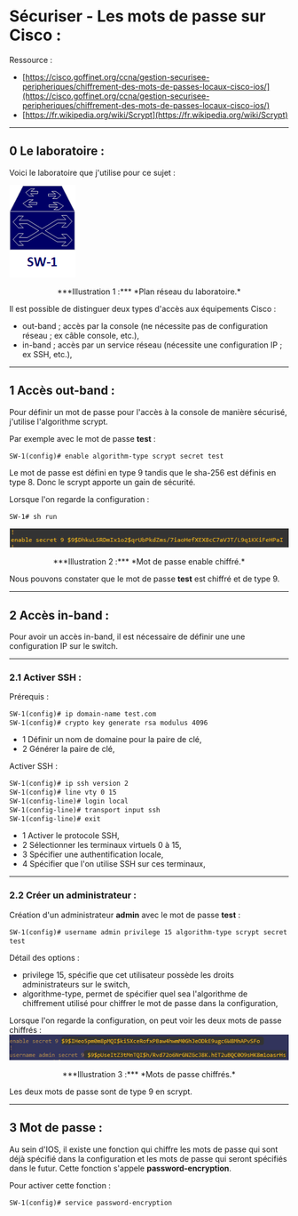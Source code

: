 # Sécuriser - Les mots de passe sur Cisco :

Ressource :

* [https://cisco.goffinet.org/ccna/gestion-securisee-peripheriques/chiffrement-des-mots-de-passes-locaux-cisco-ios/](https://cisco.goffinet.org/ccna/gestion-securisee-peripheriques/chiffrement-des-mots-de-passes-locaux-cisco-ios/)
* [https://fr.wikipedia.org/wiki/Scrypt](https://fr.wikipedia.org/wiki/Scrypt)

---

## 0 Le laboratoire :
Voici le laboratoire que j'utilise pour ce sujet :

![image](../images/Cisco/Password-Cisco/network.png)
<div align="center">***Illustration 1 :*** *Plan réseau du laboratoire.*</div>

Il est possible de distinguer deux types d'accès aux équipements Cisco :

* out-band ; accès par la console (ne nécessite pas de configuration réseau ; ex câble console, etc.),
* in-band ; accès par un service réseau (nécessite une configuration IP ; ex SSH, etc.),

---

## 1 Accès out-band :
Pour définir un mot de passe pour l'accès à la console de manière sécurisé, j'utilise l'algorithme scrypt.

Par exemple avec le mot de passe **test** :
````text
SW-1(config)# enable algorithm-type scrypt secret test
````

Le mot de passe est défini en type 9 tandis que le sha-256 est définis en type 8. Donc le scrypt apporte un gain de sécurité.

Lorsque l'on regarde la configuration :
````text
SW-1# sh run
````

![img](../images/Cisco/Password-Cisco/enable_password.png)
<div align="center">***Illustration 2 :*** *Mot de passe enable chiffré.*</div>

Nous pouvons constater que le mot de passe **test** est chiffré et de type 9.

---

## 2 Accès in-band :
Pour avoir un accès in-band, il est nécessaire de définir une  une configuration IP sur le switch.

---

### 2.1 Activer SSH :

Prérequis :
````text
SW-1(config)# ip domain-name test.com
SW-1(config)# crypto key generate rsa modulus 4096
````

* 1 Définir un nom de domaine pour la paire de clé,
* 2 Générer la paire de clé,

Activer SSH :
````text
SW-1(config)# ip ssh version 2
SW-1(config)# line vty 0 15
SW-1(config-line)# login local
SW-1(config-line)# transport input ssh
SW-1(config-line)# exit
````

* 1 Activer le protocole SSH,
* 2 Sélectionner les terminaux virtuels 0 à 15,
* 3 Spécifier une authentification locale,
* 4 Spécifier que l'on utilise SSH sur ces terminaux,

---

### 2.2 Créer un administrateur :
Création d'un administrateur **admin** avec le mot de passe **test** :
````text
SW-1(config)# username admin privilege 15 algorithm-type scrypt secret test
````

Détail des options :

* privilege 15, spécifie que cet utilisateur possède les droits administrateurs sur le switch,
* algorithme-type, permet de spécifier quel sea l'algorithme de chiffrement utilisé pour chiffrer le mot de passe dans la configuration,

Lorsque l'on regarde la configuration, on peut voir les deux mots de passe chiffrés :
![img](../images/Cisco/Password-Cisco/password.png)
<div align="center">***Illustration 3 :*** *Mots de passe chiffrés.*</div>

Les deux mots de passe sont de type 9 en scrypt.

---

## 3 Mot de passe :
Au sein d'IOS, il existe une fonction qui chiffre les mots de passe qui sont déjà spécifié dans la configuration et les mots de passe qui seront spécifiés dans le futur. Cette fonction s'appele **password-encryption**.

Pour activer cette fonction :
````text
SW-1(config)# service password-encryption
````
